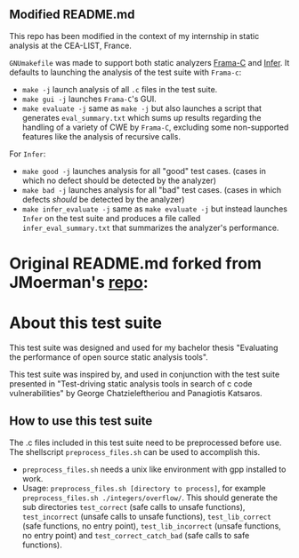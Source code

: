 ## Modified README.md
This repo has been modified in the context of my internship in static analysis at the CEA-LIST, France.

`GNUmakefile` was made to support both static analyzers [Frama-C](https://git.frama-c.com/pub/frama-c) and [Infer](https://github.com/facebook/infer).
It defaults to launching the analysis of the test suite with `Frama-c`:
  - `make -j` launch analysis of all `.c` files in the test suite.
  - `make gui -j` launches `Frama-C`'s GUI.
  - `make evaluate -j` same as `make -j` but also launches a script that generates `eval_summary.txt` which sums up results regarding the handling of a variety of CWE by `Frama-C`, excluding some non-supported features like the analysis of recursive calls.
 
For `Infer`:
  - `make good -j` launches analysis for all "good" test cases. (cases in which no defect should be detected by the analyzer)
  - `make bad -j` launches analysis for all "bad" test cases. (cases in which defects *should* be detected by the analyzer)
  - `make infer_evaluate -j` same as `make evaluate -j` but instead launches `Infer` on the test suite and produces a file called `infer_eval_summary.txt` that summarizes the analyzer's performance.

# Original README.md forked from JMoerman's [repo](https://github.com/JMoerman/JM2018TS):
# About this test suite

This test suite was designed and used for my bachelor thesis "Evaluating the performance of open source static analysis tools".

This test suite was inspired by, and used in conjunction with the test suite presented in "Test-driving static analysis tools in search of c code vulnerabilities" by George Chatzieleftheriou and Panagiotis Katsaros.

## How to use this test suite

The .c files included in this test suite need to be preprocessed before use. The shellscript ```preprocess_files.sh``` can be used to accomplish this.

- ```preprocess_files.sh``` needs a unix like environment with gpp installed to work. 
- Usage: ```preprocess_files.sh [directory to process]```, for example ```preprocess_files.sh ./integers/overflow/```.
This should generate the sub directories ```test_correct``` (safe calls to unsafe functions), ```test_incorrect``` (unsafe calls to unsafe functions), ```test_lib_correct``` (safe functions, no entry point), ```test_lib_incorrect``` (unsafe functions, no entry point) and ```test_correct_catch_bad``` (safe calls to safe functions).
